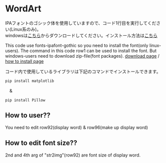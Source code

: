 # WordArt

IPAフォントのゴシック体を使用していますので、コード1行目を実行してください(Linux系のみ)。  
windowsは[こちら](https://moji.or.jp/ipafont/ipaex00401/)からダウンロードしてください。インストール方法は[こちら](https://moji.or.jp/ipafont/installation/)

This code use fonts-ipafont-gothic so you need to install the font(only linux-users). The command in this code row1 can be used to install the font. But windows-users need to download zip-file(font packages). [download page](https://moji.or.jp/ipafont/ipaex00401/) / [how to install page](https://moji.or.jp/ipafont/installation/)  
  
コード内で使用しているライブラリは下記のコマンドでインストールできます。
```
pip install matplotlib
```
　&
```
pip install Pillow
```
## How to user??

You need to edit row92(display word) & row96(make up display word)

## How to edit font size??

2nd and 4th arg of "str2img"(row92) are font size of display word.
